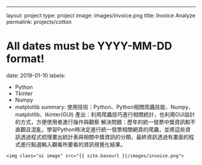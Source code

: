 ---
layout: project
type: project
image: images/invoice.png
title: Invoice Analyze
permalink: projects/cotton
# All dates must be YYYY-MM-DD format!
date: 2019-01-10
labels:
  - Python
  - Tkinter
  - Numpy
  - matplotlib
summary: 使用技術：Python、Python相關爬蟲技能、Numpy、matplotlib、tkinter(GUI)
產出：利用爬蟲技巧進行相關統計，也利用GUI設計的方式，方便使用者進行操作與觀察
解決問題：歷年的統一發票中獎資訊較不直觀且混亂，學習Python時決定進行統一發票相關網頁的爬蟲，並將這些資訊透過程式梳理畫出統計表與相關中獎資訊的分類，最終資訊透過有畫面的程式進行點選輸入觀看所要看的資訊視覺化結果。

`<img class="ui image" src="{{ site.baseurl }}/images/invoice.png">`


